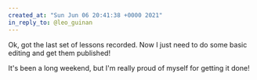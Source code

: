 ```yaml
---
created_at: "Sun Jun 06 20:41:38 +0000 2021"
in_reply_to: @leo_guinan
---
```


Ok, got the last set of lessons recorded. Now I just need to do some basic editing and get them published!

It's been a long weekend, but I'm really proud of myself for getting it done!